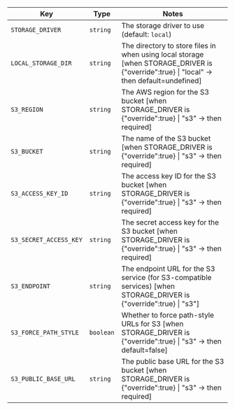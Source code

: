 <!-- generated: 2025-09-04T19:02:23.496Z -->
| Key | Type | Notes |
| --- | ---- | ----- |
| `STORAGE_DRIVER` | `string` | The storage driver to use  (default: `local`) |
| `LOCAL_STORAGE_DIR` | `string` | The directory to store files in when using local storage [when STORAGE_DRIVER is {"override":true} \| "local" → then default=undefined] |
| `S3_REGION` | `string` | The AWS region for the S3 bucket [when STORAGE_DRIVER is {"override":true} \| "s3" → then required] |
| `S3_BUCKET` | `string` | The name of the S3 bucket [when STORAGE_DRIVER is {"override":true} \| "s3" → then required] |
| `S3_ACCESS_KEY_ID` | `string` | The access key ID for the S3 bucket [when STORAGE_DRIVER is {"override":true} \| "s3" → then required] |
| `S3_SECRET_ACCESS_KEY` | `string` | The secret access key for the S3 bucket [when STORAGE_DRIVER is {"override":true} \| "s3" → then required] |
| `S3_ENDPOINT` | `string` | The endpoint URL for the S3 service (for S3-compatible services) [when STORAGE_DRIVER is {"override":true} \| "s3"] |
| `S3_FORCE_PATH_STYLE` | `boolean` | Whether to force path-style URLs for S3 [when STORAGE_DRIVER is {"override":true} \| "s3" → then default=false] |
| `S3_PUBLIC_BASE_URL` | `string` | The public base URL for the S3 bucket [when STORAGE_DRIVER is {"override":true} \| "s3" → then required] |
